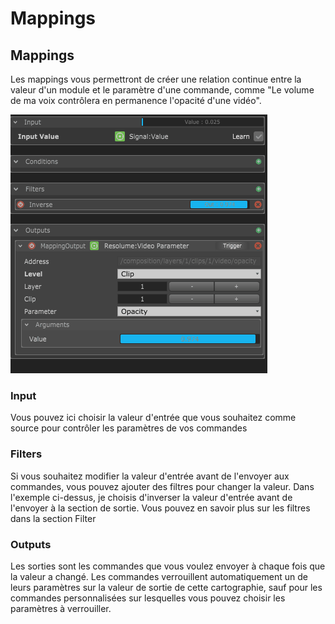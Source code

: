 # Mappings

## Mappings

Les mappings vous permettront de créer une relation continue entre la valeur d'un module et le paramètre d'une commande, comme "Le volume de ma voix contrôlera en permanence l'opacité d'une vidéo".

![](../.gitbook/assets/mapping.gif)

### Input

Vous pouvez ici choisir la valeur d'entrée que vous souhaitez comme source pour contrôler les paramètres de vos commandes

### Filters

Si vous souhaitez modifier la valeur d'entrée avant de l'envoyer aux commandes, vous pouvez ajouter des filtres pour changer la valeur. Dans l'exemple ci-dessus, je choisis d'inverser la valeur d'entrée avant de l'envoyer à la section de sortie. Vous pouvez en savoir plus sur les filtres dans la section Filter

### Outputs

Les sorties sont les commandes que vous voulez envoyer à chaque fois que la valeur a changé. Les commandes verrouillent automatiquement un de leurs paramètres sur la valeur de sortie de cette cartographie, sauf pour les commandes personnalisées sur lesquelles vous pouvez choisir les paramètres à verrouiller.
